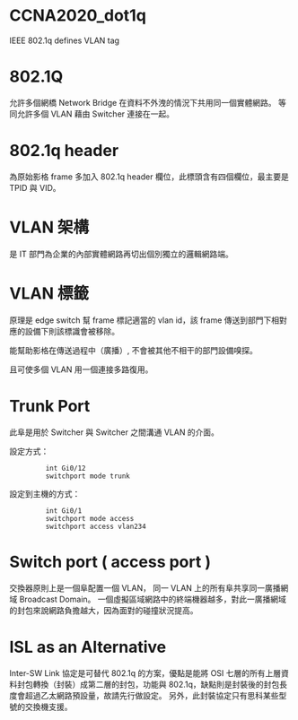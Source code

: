 # CCNA2020_dot1q
IEEE 802.1q defines VLAN tag

# 802.1Q

允許多個網橋 Network Bridge 在資料不外洩的情況下共用同一個實體網路。
等同允許多個 VLAN 藉由 Switcher 連接在一起。

# 802.1q header

為原始影格 frame 多加入 802.1q header 欄位，此標頭含有四個欄位，最主要是 TPID 與 VID。

# VLAN 架構

是 IT 部門為企業的內部實體網路再切出個別獨立的邏輯網路端。

# VLAN 標籤

原理是 edge switch 幫 frame 標記適當的 vlan id，該 frame 傳送到部門下相對應的設備下則該標識會被移除。

能幫助影格在傳送過程中（廣播）, 不會被其他不相干的部門設備嗅探。

且可使多個 VLAN 用一個連接多路復用。

# Trunk Port

此阜是用於 Switcher 與 Switcher 之間溝通 VLAN 的介面。

設定方式：


             int Gi0/12
             switchport mode trunk


設定到主機的方式：


             int Gi0/1
             switchport mode access
             switchport access vlan234

# Switch port ( access port )

交換器原則上是一個阜配置一個 VLAN， 同一 VLAN 上的所有阜共享同一廣播網域 Broadcast Domain。
一個虛擬區域網路中的終端機器越多，對此一廣播網域的封包來說網路負擔越大，因為面對的碰撞狀況提高。

# ISL as an Alternative

Inter-SW Link 協定是可替代 802.1q 的方案，優點是能將 OSI 七層的所有上層資料封包轉換（封裝）成第二層的封包，功能與 802.1q，缺點則是封裝後的封包長度會超過乙太網路預設量，故請先行做設定。
另外，此封裝協定只有思科某些型號的交換機支援。
